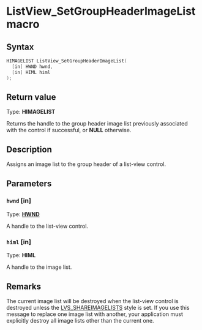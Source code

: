# ListView_SetGroupHeaderImageList macro

## Syntax

```cpp
HIMAGELIST ListView_SetGroupHeaderImageList(
  [in] HWND hwnd,
  [in] HIML himl
);
```

## Return value

Type: **HIMAGELIST**

Returns the handle to the group header image list previously associated with the control if successful, or **NULL** otherwise.

## Description

Assigns an image list to the group header of a list-view control.

## Parameters

### `hwnd` [in]

Type: **[HWND](https://learn.microsoft.com/windows/desktop/WinProg/windows-data-types)**

A handle to the list-view control.

### `himl` [in]

Type: **HIML**

A handle to the image list.

## Remarks

The current image list will be destroyed when the list-view control is destroyed unless the [LVS_SHAREIMAGELISTS](https://learn.microsoft.com/windows/desktop/Controls/list-view-window-styles) style is set. If you use this message to replace one image list with another, your application must explicitly destroy all image lists other than the current one.